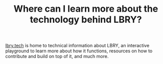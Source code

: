 ﻿---
title: Where can I learn more about the technology behind LBRY?
category: LBRY 101
order: 5
---

[lbry.tech](https://lbry.tech) is home to technical information about LBRY, an interactive playground to learn more about how it functions, resources on how to contribute and build on top of it, and much more.
